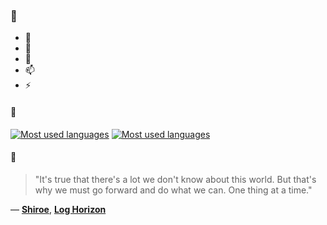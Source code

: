 ### 👋

- 🔭
- 🌱
- 💬
- 📫
- ⚡

#### 🧏

[![Most used languages](https://github-readme-stats-aynah.vercel.app/api/top-langs/?username=aynh&theme=solarized-dark&langs_count=6&layout=compact&hide_title=true)](https://github.com/anuraghazra/github-readme-stats#gh-dark-mode-only)
[![Most used languages](https://github-readme-stats-aynah.vercel.app/api/top-langs/?username=aynh&theme=solarized-light&langs_count=6&layout=compact&hide_title=true)](https://github.com/anuraghazra/github-readme-stats#gh-light-mode-only)

#### 💬

> "It's true that there's a lot we don't know about this world. But that's why we must go forward and do what we can. One thing at a time."

&mdash; [**Shiroe**](https://myanimelist.net/character.php?q=Shiroe&cat=character), [**Log Horizon**](https://myanimelist.net/search/all?q=Log%20Horizon&cat=all)
